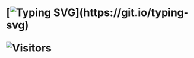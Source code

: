 <h1 align="left">

[![Typing SVG](https://readme-typing-svg.demolab.com?font=Fira+Code&pause=1000&color=F7E08A&width=435&lines=Searching+for+braincells...)](https://git.io/typing-svg)

![Visitors](https://api.visitorbadge.io/api/daily?path=gems-hcl4517%2Fgems-hcl4517&label=Braincell%20Count!!!&labelColor=%23ffb61e&countColor=%23ffdc4c&style=flat&labelStyle=upper)

</h1>
